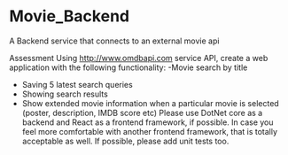 # Movie_Backend
A Backend service that connects to an external movie api

Assessment
Using http://www.omdbapi.com service API, create a web application 
with the following functionality:
-Movie search by title
- Saving 5 latest search queries
- Showing search results
- Show extended movie information when a particular movie is selected 
(poster, description, IMDB score etc)
Please use DotNet core as a backend and React as a frontend framework, 
if possible. 
In case you feel more comfortable with another frontend framework, that 
is totally acceptable as well.
If possible, please add unit tests too.
